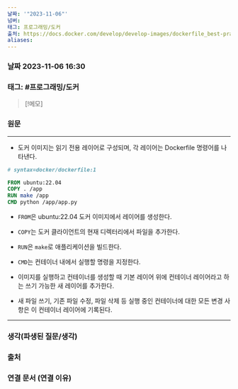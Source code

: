 ```yaml
---
날짜: '"2023-11-06"'
넘버: 
태그: 프로그래밍/도커
출처: https://docs.docker.com/develop/develop-images/dockerfile_best-practices/
aliases:
---
```

### 날짜  2023-11-06 16:30

### 태그: #프로그래밍/도커 

>[!메모]
>

### 원문
---
- 도커 이미지는 읽기 전용 레이어로 구성되며, 각 레이어는 Dockerfile 명령어를 나타낸다.
```dockerfile
# syntax=docker/dockerfile:1

FROM ubuntu:22.04
COPY . /app
RUN make /app
CMD python /app/app.py
```
- `FROM`은 ubuntu:22.04 도커 이미지에서 레이어를 생성한다.
- `COPY`는 도커 클라이언트의 현재 디렉터리에서 파일을 추가한다.
- `RUN`은 `make`로 애플리케이션을 빌드한다.
- `CMD`는 컨테이너 내에서 실행할 명령을 지정한다.

- 이미지를 실행하고 컨테이너를 생성할 때 기본 레이어 위에 컨테이너 레이어라고 하는 쓰기 가능한 새 레이어를 추가한다. 
- 새 파일 쓰기, 기존 파일 수정, 파일 삭제 등 실행 중인 컨테이너에 대한 모든 변경 사항은 이 컨테이너 레이어에 기록된다.


---
### 생각(파생된 질문/생각)

### 출처

### 연결 문서 (연결 이유)
